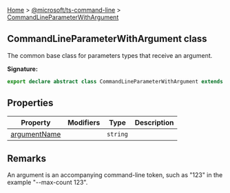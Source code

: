 [Home](./index) &gt; [@microsoft/ts-command-line](./ts-command-line.md) &gt; [CommandLineParameterWithArgument](./ts-command-line.commandlineparameterwithargument.md)

## CommandLineParameterWithArgument class

The common base class for parameters types that receive an argument.

<b>Signature:</b>

```typescript
export declare abstract class CommandLineParameterWithArgument extends CommandLineParameter 
```

## Properties

|  Property | Modifiers | Type | Description |
|  --- | --- | --- | --- |
|  [argumentName](./ts-command-line.commandlineparameterwithargument.argumentname.md) |  | `string` |  |

## Remarks

An argument is an accompanying command-line token, such as "123" in the example "--max-count 123".

